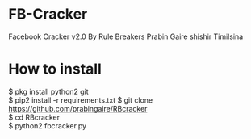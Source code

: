 # FB-Cracker
Facebook Cracker v2.0
By Rule Breakers
Prabin Gaire 
shishir Timilsina

# How to install
$ pkg install python2 git <br>
$ pip2 install -r requirements.txt 
$ git clone https://github.com/prabingaire/RBcracker <br>
$ cd RBcracker <br>
$ python2 fbcracker.py <br>

